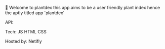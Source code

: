 

🌱 Welcome to plantdex
this app aims to be a user friendly plant index hence the aptly titled app 'plantdex'

API:

Tech: JS HTML CSS

Hosted by: Netifly
